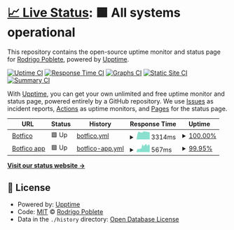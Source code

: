# [📈 Live Status](https://demo.upptime.js.org): <!--live status--> **🟩 All systems operational**

This repository contains the open-source uptime monitor and status page for [Rodrigo Poblete](https://demo.upptime.js.org), powered by [Upptime](https://github.com/upptime/upptime).

[![Uptime CI](https://github.com/rodrigoDev0n/upptime/workflows/Uptime%20CI/badge.svg)](https://github.com/rodrigoDev0n/upptime/actions?query=workflow%3A%22Uptime+CI%22)
[![Response Time CI](https://github.com/rodrigoDev0n/upptime/workflows/Response%20Time%20CI/badge.svg)](https://github.com/rodrigoDev0n/upptime/actions?query=workflow%3A%22Response+Time+CI%22)
[![Graphs CI](https://github.com/rodrigoDev0n/upptime/workflows/Graphs%20CI/badge.svg)](https://github.com/rodrigoDev0n/upptime/actions?query=workflow%3A%22Graphs+CI%22)
[![Static Site CI](https://github.com/rodrigoDev0n/upptime/workflows/Static%20Site%20CI/badge.svg)](https://github.com/rodrigoDev0n/upptime/actions?query=workflow%3A%22Static+Site+CI%22)
[![Summary CI](https://github.com/rodrigoDev0n/upptime/workflows/Summary%20CI/badge.svg)](https://github.com/rodrigoDev0n/upptime/actions?query=workflow%3A%22Summary+CI%22)

With [Upptime](https://upptime.js.org), you can get your own unlimited and free uptime monitor and status page, powered entirely by a GitHub repository. We use [Issues](https://github.com/rodrigoDev0n/upptime/issues) as incident reports, [Actions](https://github.com/rodrigoDev0n/upptime/actions) as uptime monitors, and [Pages](https://demo.upptime.js.org) for the status page.

<!--start: status pages-->
<!-- This summary is generated by Upptime (https://github.com/upptime/upptime) -->
<!-- Do not edit this manually, your changes will be overwritten -->
<!-- prettier-ignore -->
| URL | Status | History | Response Time | Uptime |
| --- | ------ | ------- | ------------- | ------ |
| <img alt="" src="https://icons.duckduckgo.com/ip3/www.botfico.com.ico" height="13"> [Botfico](https://www.botfico.com) | 🟩 Up | [botfico.yml](https://github.com/rodrigoDev0n/upptime/commits/HEAD/history/botfico.yml) | <details><summary><img alt="Response time graph" src="./graphs/botfico/response-time-week.png" height="20"> 3314ms</summary><br><a href="https://rodrigoDev0n.github.io/upptime/history/botfico"><img alt="Response time 3294" src="https://img.shields.io/endpoint?url=https%3A%2F%2Fraw.githubusercontent.com%2FrodrigoDev0n%2Fupptime%2FHEAD%2Fapi%2Fbotfico%2Fresponse-time.json"></a><br><a href="https://rodrigoDev0n.github.io/upptime/history/botfico"><img alt="24-hour response time 3121" src="https://img.shields.io/endpoint?url=https%3A%2F%2Fraw.githubusercontent.com%2FrodrigoDev0n%2Fupptime%2FHEAD%2Fapi%2Fbotfico%2Fresponse-time-day.json"></a><br><a href="https://rodrigoDev0n.github.io/upptime/history/botfico"><img alt="7-day response time 3314" src="https://img.shields.io/endpoint?url=https%3A%2F%2Fraw.githubusercontent.com%2FrodrigoDev0n%2Fupptime%2FHEAD%2Fapi%2Fbotfico%2Fresponse-time-week.json"></a><br><a href="https://rodrigoDev0n.github.io/upptime/history/botfico"><img alt="30-day response time 3294" src="https://img.shields.io/endpoint?url=https%3A%2F%2Fraw.githubusercontent.com%2FrodrigoDev0n%2Fupptime%2FHEAD%2Fapi%2Fbotfico%2Fresponse-time-month.json"></a><br><a href="https://rodrigoDev0n.github.io/upptime/history/botfico"><img alt="1-year response time 3294" src="https://img.shields.io/endpoint?url=https%3A%2F%2Fraw.githubusercontent.com%2FrodrigoDev0n%2Fupptime%2FHEAD%2Fapi%2Fbotfico%2Fresponse-time-year.json"></a></details> | <details><summary><a href="https://rodrigoDev0n.github.io/upptime/history/botfico">100.00%</a></summary><a href="https://rodrigoDev0n.github.io/upptime/history/botfico"><img alt="All-time uptime 100.00%" src="https://img.shields.io/endpoint?url=https%3A%2F%2Fraw.githubusercontent.com%2FrodrigoDev0n%2Fupptime%2FHEAD%2Fapi%2Fbotfico%2Fuptime.json"></a><br><a href="https://rodrigoDev0n.github.io/upptime/history/botfico"><img alt="24-hour uptime 100.00%" src="https://img.shields.io/endpoint?url=https%3A%2F%2Fraw.githubusercontent.com%2FrodrigoDev0n%2Fupptime%2FHEAD%2Fapi%2Fbotfico%2Fuptime-day.json"></a><br><a href="https://rodrigoDev0n.github.io/upptime/history/botfico"><img alt="7-day uptime 100.00%" src="https://img.shields.io/endpoint?url=https%3A%2F%2Fraw.githubusercontent.com%2FrodrigoDev0n%2Fupptime%2FHEAD%2Fapi%2Fbotfico%2Fuptime-week.json"></a><br><a href="https://rodrigoDev0n.github.io/upptime/history/botfico"><img alt="30-day uptime 100.00%" src="https://img.shields.io/endpoint?url=https%3A%2F%2Fraw.githubusercontent.com%2FrodrigoDev0n%2Fupptime%2FHEAD%2Fapi%2Fbotfico%2Fuptime-month.json"></a><br><a href="https://rodrigoDev0n.github.io/upptime/history/botfico"><img alt="1-year uptime 100.00%" src="https://img.shields.io/endpoint?url=https%3A%2F%2Fraw.githubusercontent.com%2FrodrigoDev0n%2Fupptime%2FHEAD%2Fapi%2Fbotfico%2Fuptime-year.json"></a></details>
| <img alt="" src="https://icons.duckduckgo.com/ip3/certificacion.botfico.com.ico" height="13"> [Botfico app](http://certificacion.botfico.com) | 🟩 Up | [botfico-app.yml](https://github.com/rodrigoDev0n/upptime/commits/HEAD/history/botfico-app.yml) | <details><summary><img alt="Response time graph" src="./graphs/botfico-app/response-time-week.png" height="20"> 567ms</summary><br><a href="https://rodrigoDev0n.github.io/upptime/history/botfico-app"><img alt="Response time 501" src="https://img.shields.io/endpoint?url=https%3A%2F%2Fraw.githubusercontent.com%2FrodrigoDev0n%2Fupptime%2FHEAD%2Fapi%2Fbotfico-app%2Fresponse-time.json"></a><br><a href="https://rodrigoDev0n.github.io/upptime/history/botfico-app"><img alt="24-hour response time 660" src="https://img.shields.io/endpoint?url=https%3A%2F%2Fraw.githubusercontent.com%2FrodrigoDev0n%2Fupptime%2FHEAD%2Fapi%2Fbotfico-app%2Fresponse-time-day.json"></a><br><a href="https://rodrigoDev0n.github.io/upptime/history/botfico-app"><img alt="7-day response time 567" src="https://img.shields.io/endpoint?url=https%3A%2F%2Fraw.githubusercontent.com%2FrodrigoDev0n%2Fupptime%2FHEAD%2Fapi%2Fbotfico-app%2Fresponse-time-week.json"></a><br><a href="https://rodrigoDev0n.github.io/upptime/history/botfico-app"><img alt="30-day response time 501" src="https://img.shields.io/endpoint?url=https%3A%2F%2Fraw.githubusercontent.com%2FrodrigoDev0n%2Fupptime%2FHEAD%2Fapi%2Fbotfico-app%2Fresponse-time-month.json"></a><br><a href="https://rodrigoDev0n.github.io/upptime/history/botfico-app"><img alt="1-year response time 501" src="https://img.shields.io/endpoint?url=https%3A%2F%2Fraw.githubusercontent.com%2FrodrigoDev0n%2Fupptime%2FHEAD%2Fapi%2Fbotfico-app%2Fresponse-time-year.json"></a></details> | <details><summary><a href="https://rodrigoDev0n.github.io/upptime/history/botfico-app">99.95%</a></summary><a href="https://rodrigoDev0n.github.io/upptime/history/botfico-app"><img alt="All-time uptime 99.96%" src="https://img.shields.io/endpoint?url=https%3A%2F%2Fraw.githubusercontent.com%2FrodrigoDev0n%2Fupptime%2FHEAD%2Fapi%2Fbotfico-app%2Fuptime.json"></a><br><a href="https://rodrigoDev0n.github.io/upptime/history/botfico-app"><img alt="24-hour uptime 100.00%" src="https://img.shields.io/endpoint?url=https%3A%2F%2Fraw.githubusercontent.com%2FrodrigoDev0n%2Fupptime%2FHEAD%2Fapi%2Fbotfico-app%2Fuptime-day.json"></a><br><a href="https://rodrigoDev0n.github.io/upptime/history/botfico-app"><img alt="7-day uptime 99.95%" src="https://img.shields.io/endpoint?url=https%3A%2F%2Fraw.githubusercontent.com%2FrodrigoDev0n%2Fupptime%2FHEAD%2Fapi%2Fbotfico-app%2Fuptime-week.json"></a><br><a href="https://rodrigoDev0n.github.io/upptime/history/botfico-app"><img alt="30-day uptime 99.96%" src="https://img.shields.io/endpoint?url=https%3A%2F%2Fraw.githubusercontent.com%2FrodrigoDev0n%2Fupptime%2FHEAD%2Fapi%2Fbotfico-app%2Fuptime-month.json"></a><br><a href="https://rodrigoDev0n.github.io/upptime/history/botfico-app"><img alt="1-year uptime 99.96%" src="https://img.shields.io/endpoint?url=https%3A%2F%2Fraw.githubusercontent.com%2FrodrigoDev0n%2Fupptime%2FHEAD%2Fapi%2Fbotfico-app%2Fuptime-year.json"></a></details>

<!--end: status pages-->

[**Visit our status website →**](https://demo.upptime.js.org)

## 📄 License

- Powered by: [Upptime](https://github.com/upptime/upptime)
- Code: [MIT](./LICENSE) © [Rodrigo Poblete](https://demo.upptime.js.org)
- Data in the `./history` directory: [Open Database License](https://opendatacommons.org/licenses/odbl/1-0/)

